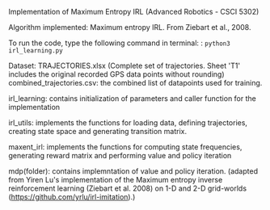 Implementation of Maximum Entropy IRL (Advanced Robotics - CSCI 5302)

Algorithm implemented: Maximum entropy IRL. From Ziebart et al., 2008.

To run the code, type the following command in terminal:
: `python3 irl_learning.py`

Dataset: TRAJECTORIES.xlsx (Complete set of trajectories. Sheet 'T1' includes the original recorded GPS data points without rounding)
         combined_trajectories.csv: the combined list of datapoints used for training. 

irl_learning: contains initialization of parameters and caller function for the implementation

irl_utils: implements the functions for loading data, defining trajectories, creating state space and generating transition matrix. 

maxent_irl: implements the functions for computing state frequencies, generating reward matrix and performing value and policy iteration

mdp(folder): contains implemntation of value and policy iteration. (adapted from Yiren Lu's implementation of the Maximum entropy inverse reinforcement learning (Ziebart et al. 2008) on 1-D and 2-D grid-worlds (https://github.com/yrlu/irl-imitation).)

